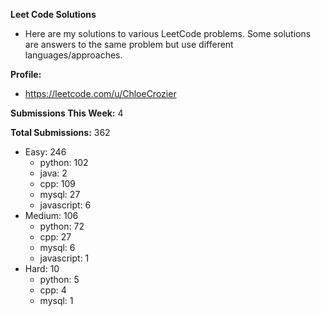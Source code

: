 **Leet Code Solutions**

- Here are my solutions to various LeetCode problems. Some solutions are answers to the same problem but use different languages/approaches.

**Profile:**

- https://leetcode.com/u/ChloeCrozier

**Submissions This Week:** 4

**Total Submissions:** 362
- Easy: 246
  - python: 102
  - java: 2
  - cpp: 109
  - mysql: 27
  - javascript: 6
- Medium: 106
  - python: 72
  - cpp: 27
  - mysql: 6
  - javascript: 1
- Hard: 10
  - python: 5
  - cpp: 4
  - mysql: 1